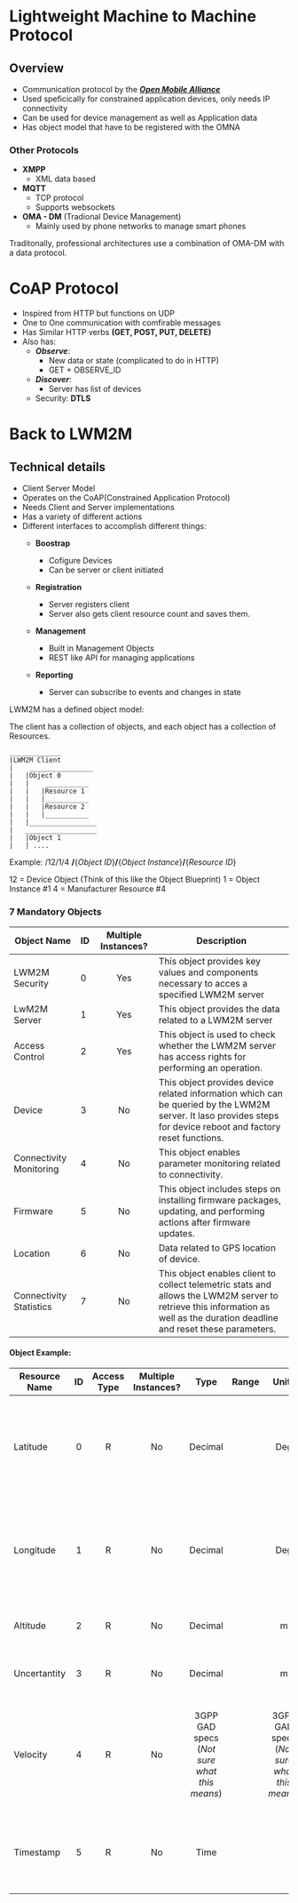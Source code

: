 # Lightweight Machine to Machine Protocol



## Overview
- Communication protocol by the [**_Open Mobile Alliance_**]( http://www.openmobilealliance.org/wp/OMNA/LwM2M/LwM2MRegistry.html "Protocol Specification")
- Used speficically for constrained application devices, only needs IP connectivity
- Can be used for device management as well as Application data
- Has object model that have to be registered with the OMNA

### Other Protocols
- **XMPP**
  - XML data based
- **MQTT**
  - TCP protocol
  - Supports websockets
- **OMA - DM** (Tradional Device Management)
  - Mainly used by phone networks to manage smart phones


Traditonally, professional architectures use a combination of OMA-DM with a data protocol.
# CoAP Protocol
- Inspired from HTTP but functions on UDP
- One to One communication with comfirable messages
- Has Similar HTTP verbs **(GET, POST, PUT, DELETE)**
- Also has:
  - **_Observe_**:
    - New data or state (complicated to do in HTTP)
    - GET + OBSERVE_ID
  - **_Discover_**:
    - Server has list of devices
  - Security: **DTLS**


# Back to LWM2M
## Technical details
- Client Server Model
- Operates on the CoAP(Constrained Application Protocol)
- Needs Client and Server implementations
- Has a variety of different actions
- Different interfaces to accomplish different things:
  - **Boostrap**
    - Cofigure Devices
    - Can be server or client initiated
  - **Registration**
    - Server registers client
    - Server also gets client resource count and saves them.

  - **Management**
    - Built in Management Objects
    - REST like API for managing applications
  - **Reporting**
    - Server can subscribe to events and changes in state

LWM2M has a defined object model:

The client has a collection of objects, and each object has a collection of Resources.

 ```
 _____________
|LWM2M Client
|    ________________
|   |Object 0
|   |    ___________
|   |   |Resource 1
|   |   |___________
|   |   |Resource 2
|   |   |___________
|   |_________________
|   __________________
|   |Object 1
|   | ....
```
Example: /12/1/4
**/**{_Object ID_}**/**{_Object Instance_}**/**{_Resource ID_}

12 = Device Object (Think of this like the Object Blueprint)
1 = Object Instance #1
4 = Manufacturer Resource #4

### 7 Mandatory Objects
| Object Name | ID | Multiple Instances? | Description |
|---|---|:---:|---|
|LWM2M Security| 0 | Yes | This object provides key values and components necessary to acces a specified LWM2M server |
LwM2M Server | 1 | Yes | This object provides the data related to a LWM2M server |
Access Control | 2 | Yes | This object is used to check whether the LWM2M server has access rights for performing an operation.
Device | 3 | No | This object provides device related information which can be queried by the LWM2M server. It laso provides steps for device reboot and factory reset functions.
Connectivity Monitoring | 4 | No | This object enables parameter monitoring related to connectivity.
Firmware | 5 | No | This object includes steps on installing firmware packages, updating, and performing actions after firmware updates.
Location | 6 | No | Data related to GPS location of device.
Connectivity Statistics | 7 | No | This object enables client to collect telemetric stats and allows the LWM2M server to retrieve this information as well as the duration deadline and reset these parameters.

#### Object Example:
| Resource Name | ID | Access Type | Multiple Instances? | Type | Range | Units | Description |
|---|:---:|:---:|:---:|:---:|:---:|:---:|---|
Latitude | 0 | R | No | Decimal | | Deg | Decimal notation of latitude under the _World Geodetic System 1984_. EX: **-43.5723**
Longitude | 1 | R | No | Decimal | | Deg | Decimal notation of longitude under the _World Geodetic System 1984_. EX: **153.21760**
Altitude | 2 | R | No | Decimal | | m | The number of altitude in meters above sea level
Uncertantity | 3 | R | No | Decimal |  | m | The accuracy of the position in meters.
Velocity | 4 | R | No | 3GPP GAD specs (_Not sure what this means_) | |3GPP GAD specs (_Not sure what this means_) | Velocity of the device as defined in 3GPP 23.032 GAD specification. This may not be available if device is static.
Timestamp | 5 | R | No | Time | | | Timestamp of when the location measurement was performed and updated
